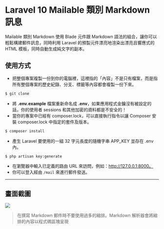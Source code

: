 # Laravel 10 Mailable 類別 Markdown 訊息

Mailable 類別 Markdown 使用 Blade 元件跟 Markdown 語法的組合，讓你可以輕鬆構建郵件訊息，同時利用 Laravel 的預製元件漂亮地渲染出漂亮且響應式的 HTML 模板，同時自動生成純文字的副本。

## 使用方式
- 把整個專案複製一份到你的電腦裡，這裡指的「內容」不是只有檔案，而是指所有整個專案的歷史紀錄、分支、標籤等內容都會複製一份下來。
```sh
$ git clone
```
- 將 __.env.example__ 檔案重新命名成 __.env__，如果應用程式金鑰沒有被設定的話，你的使用者 sessions 和其他加密的資料都是不安全的！
- 當你的專案中已經有 composer.lock，可以直接執行指令以讓 Composer 安裝 composer.lock 中指定的套件及版本。
```sh
$ composer install
```
- 產⽣ Laravel 要使用的一組 32 字元長度的隨機字串 APP_KEY 並存在 .env 內。
```sh
$ php artisan key:generate
```
- 在瀏覽器中輸入已定義的路由 URL 來訪問，例如：http://127.0.0.1:8000。
- 你可以登入經由 `/mail` 來進行郵件發送。

----

## 畫面截圖
![](https://i.imgur.com/7AgUaZL.png)
> 在撰寫 Markdown 郵件時不要使用過多的縮排。Markdown 解析器會將縮排的內容以程式碼區塊呈現